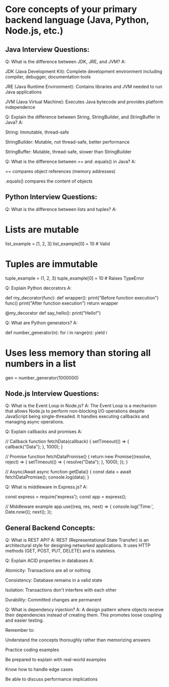 # Core concepts of your primary backend language (Java, Python, Node.js, etc.)

## Java Interview Questions:

Q: What is the difference between JDK, JRE, and JVM? 
A:

JDK (Java Development Kit): Complete development environment including compiler, debugger, documentation tools

JRE (Java Runtime Environment): Contains libraries and JVM needed to run Java applications

JVM (Java Virtual Machine): Executes Java bytecode and provides platform independence

Q: Explain the difference between String, StringBuilder, and StringBuffer in Java? 
A:

String: Immutable, thread-safe

StringBuilder: Mutable, not thread-safe, better performance

StringBuffer: Mutable, thread-safe, slower than StringBuilder

Q: What is the difference between == and .equals() in Java? 
A:

== compares object references (memory addresses)

.equals() compares the content of objects


## Python Interview Questions:

Q: What is the difference between lists and tuples? A:

# Lists are mutable
list_example = [1, 2, 3]
list_example[0] = 10  # Valid

# Tuples are immutable
tuple_example = (1, 2, 3)
tuple_example[0] = 10  # Raises TypeError


Q: Explain Python decorators 
A:

def my_decorator(func):
    def wrapper():
        print("Before function execution")
        func()
        print("After function execution")
    return wrapper

@my_decorator
def say_hello():
    print("Hello!")


Q: What are Python generators? A:

def number_generator(n):
    for i in range(n):
        yield i

# Uses less memory than storing all numbers in a list
gen = number_generator(1000000)

## Node.js Interview Questions:

Q: What is the Event Loop in Node.js? 
A: The Event Loop is a mechanism that allows Node.js to perform non-blocking I/O operations despite JavaScript being single-threaded. It handles executing callbacks and managing async operations.

Q: Explain callbacks and promises 
A:

// Callback
function fetchData(callback) {
    setTimeout(() => {
        callback("Data");
    }, 1000);
}

// Promise
function fetchDataPromise() {
    return new Promise((resolve, reject) => {
        setTimeout(() => {
            resolve("Data");
        }, 1000);
    });
}

// Async/Await
async function getData() {
    const data = await fetchDataPromise();
    console.log(data);
}

Q: What is middleware in Express.js? 
A:

const express = require('express');
const app = express();

// Middleware example
app.use((req, res, next) => {
    console.log('Time:', Date.now());
    next();
});

## General Backend Concepts:

Q: What is REST API? 
A: REST (Representational State Transfer) is an architectural style for designing networked applications. It uses HTTP methods (GET, POST, PUT, DELETE) and is stateless.

Q: Explain ACID properties in databases 
A:

Atomicity: Transactions are all or nothing

Consistency: Database remains in a valid state

Isolation: Transactions don't interfere with each other

Durability: Committed changes are permanent

Q: What is dependency injection? 
A: A design pattern where objects receive their dependencies instead of creating them. This promotes loose coupling and easier testing.

Remember to:

Understand the concepts thoroughly rather than memorizing answers

Practice coding examples

Be prepared to explain with real-world examples

Know how to handle edge cases

Be able to discuss performance implications
